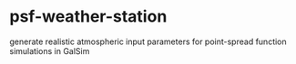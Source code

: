 # psf-weather-station
generate realistic atmospheric input parameters for point-spread function simulations in GalSim
